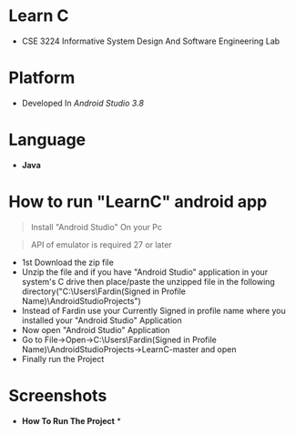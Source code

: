 # Learn C
* CSE 3224 Informative System Design And Software Engineering Lab

# Platform
* Developed In *Android Studio 3.8*

# Language
 * **Java**

# How to run "LearnC" android app

> Install "Android Studio" On your Pc 

> API of emulator is required 27 or later

*  1st Download the zip file 
* Unzip the file and if you have "Android Studio" application in your system's C drive then place/paste the unzipped file in the following directory("C:\Users\Fardin(Signed in Profile Name)\AndroidStudioProjects")  
* Instead of Fardin use your Currently Signed in profile name where you installed your "Android Studio" Application
* Now open "Android Studio" Application
* Go to File->Open->C:\Users\Fardin(Signed in Profile Name)\AndroidStudioProjects->LearnC-master and open
* Finally run the Project

# Screenshots
* **How To Run The Project** *
